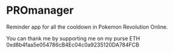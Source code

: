 # PROmanager
Reminder app for all the cooldown in Pokemon Revolution Online.

You can thank me by supporting me on my purse ETH 0xd8b4faa5e054786cB4Ec04c0a9235120DA784FCB
